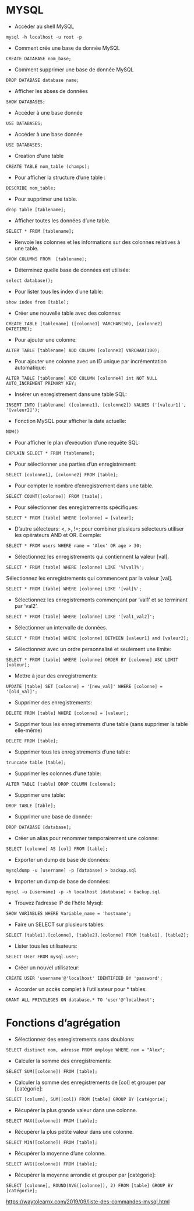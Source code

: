 MYSQL
===

- Accéder  au shell MySQL 
``` 
mysql -h localhost -u root -p 
```

- Comment crée une base de donnée MySQL 
``` 
CREATE DATABASE nom_base;
```

- Comment supprimer une base de donnée MySQL 
``` 
DROP DATABASE database name;
```

- Afficher les abses de données
``` 
SHOW DATABASES;
```

- Accéder à une base donnée
``` 
USE DATABASES;
```

- Accéder à une base donnée
``` 
USE DATABASES;
```

- Creation d'une table 
```
CREATE TABLE nom_table (champs);
```

- Pour afficher la structure d’une table :
```
DESCRIBE nom_table;
```

- Pour supprimer une table.
```
drop table [tablename];
```

- Afficher toutes les données d’une table.
```
SELECT * FROM [tablename];
```

- Renvoie les colonnes et les informations sur des colonnes relatives à une table.
```
SHOW COLUMNS FROM  [tablename];
```
- Déterminez quelle base de données est utilisée:
```
select database();
```
- Pour lister tous les index d’une table:
```
show index from [table]; 
```

- Créer une nouvelle table avec des colonnes:
```
CREATE TABLE [tablename] ([colonne1] VARCHAR(50), [colonne2] 
DATETIME);
```
 - Pour ajouter une colonne:
```
ALTER TABLE [tablename] ADD COLUMN [colonne3] VARCHAR(100);
```

- Pour ajouter une colonne avec un ID unique par incrémentation automatique:

```
ALTER TABLE [tablename] ADD COLUMN [colonne4] int NOT NULL AUTO_INCREMENT PRIMARY KEY;
```

 - Insérer un enregistrement dans une table SQL:
```
INSERT INTO [tablename] ([colonne1], [colonne2]) VALUES ('[valeur1]', '[valeur2]');
```

- Fonction MySQL pour afficher la date actuelle:
```
NOW()
```

- Pour afficher le plan d’exécution d’une requête SQL:

```
EXPLAIN SELECT * FROM [tablename];
```

- Pour sélectionner une parties d’un enregistrement:

```
SELECT [colonne1], [colonne2] FROM [table];
```

- Pour compter le nombre d’enregistrement dans une table.

```
SELECT COUNT([colonne]) FROM [table];
```

- Pour sélectionner des enregistrements spécifiques:
```
SELECT * FROM [table] WHERE [colonne] = [valeur];
```

- D’autre sélecteurs: <, >, !=; pour combiner plusieurs sélecteurs utiliser les opérateurs AND et OR. Exemple:

```
SELECT * FROM users WHERE name = 'Alex' OR age > 30;
```

- Sélectionnez les enregistrements qui contiennent la valeur [val].
```
SELECT * FROM [table] WHERE [colonne] LIKE '%[val]%';
```

Sélectionnez les enregistrements qui commencent par la valeur [val].

```
SELECT * FROM [table] WHERE [colonne] LIKE '[val]%';
```

- Sélectionnez les enregistrements commençant par ‘val1’ et se terminant par ‘val2’.

```
SELECT * FROM [table] WHERE [colonne] LIKE '[val1_val2]';
```

- Sélectionner un intervalle de données.

```
SELECT * FROM [table] WHERE [colonne] BETWEEN [valeur1] and [valeur2];

```

- Sélectionnez avec un ordre personnalisé et seulement une limite:
```
SELECT * FROM [table] WHERE [colonne] ORDER BY [colonne] ASC LIMIT [valeur];
```

- Mettre à jour des enregistrements:

```
UPDATE [table] SET [colonne] = '[new_val]' WHERE [colonne] = '[old_val]';
```

- Supprimer des enregistrements:

```
DELETE FROM [table] WHERE [colonne] = [valeur];
```

 - Supprimer tous les enregistrements d’une table (sans supprimer la table elle-même)

```
DELETE FROM [table];
```

- Supprimer tous les enregistrements d’une table:

```
truncate table [table];
```

- Supprimer les colonnes d’une table:
```
ALTER TABLE [table] DROP COLUMN [colonne];
```

- Supprimer une table:
```
DROP TABLE [table];
```
- Supprimer une base de donnée:
```
DROP DATABASE [database];
```

- Créer un alias pour renommer temporairement une colonne:

```
SELECT [colonne] AS [col] FROM [table];
```

 - Exporter un dump de base de données:
```
mysqldump -u [username] -p [database] > backup.sql
```
- Importer un dump de base de données:
```
mysql -u [username] -p -h localhost [database] < backup.sql
```
- Trouvez l’adresse IP de l’hôte Mysql:
```
SHOW VARIABLES WHERE Variable_name = 'hostname';
```
- Faire un SELECT sur plusieurs tables:
```
SELECT [table1].[colonne], [table2].[colonne] FROM [table1], [table2];
```
- Lister tous les utilisateurs:
```
SELECT User FROM mysql.user;
```
-  Créer un nouvel utilisateur:
```
CREATE USER 'username'@'localhost' IDENTIFIED BY 'password';
```

- Accorder un accès complet à l’utilisateur pour * tables:
```
GRANT ALL PRIVILEGES ON database.* TO 'user'@'localhost';
```

# Fonctions d’agrégation

- Sélectionnez des enregistrements sans doublons:
```
SELECT distinct nom, adresse FROM employe WHERE nom = "Alex";
```
- Calculer la somme des enregistrements:
```
SELECT SUM([colonne]) FROM [table];
```
- Calculer la somme des enregistrements de [col] et grouper par [catégorie]:
```
SELECT [column], SUM([col]) FROM [table] GROUP BY [catégorie];
```

- Récupérer la plus grande valeur dans une colonne.
```
SELECT MAX([colonne]) FROM [table];
```
- Récupérer la plus petite valeur dans une colonne.
```
SELECT MIN([colonne]) FROM [table];
```
- Récupérer la moyenne d’une colonne.
```
SELECT AVG([colonne]) FROM [table];
```
- Récupérer la moyenne arrondie et grouper par [catégorie]:
```
SELECT [colonne], ROUND(AVG([colonne]), 2) FROM [table] GROUP BY [catégorie];
```


https://waytolearnx.com/2019/09/liste-des-commandes-mysql.html